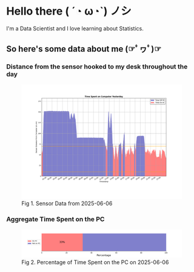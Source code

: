 
# Hello there ( ´◔ ω◔`) ノシ

I'm a Data Scientist and I love learning about Statistics.

## So here's some data about me (☞ﾟヮﾟ)☞


### Distance from the sensor hooked to my desk throughout the day
<figure>
  <picture>
    <source media="(prefers-color-scheme: dark)" srcset="Pi/readme/graphs/lineplot/dark-plot-2025-06-06.png">
    <source media="(prefers-color-scheme: light)" srcset="Pi/readme/graphs/lineplot/light-plot-2025-06-06.png">
    <img alt="Shows a black logo in light color mode and a white one in dark color mode." src="Pi/readme/graphs/lineplot/light-plot-2025-06-06.png">
  </picture>
  <figcaption>Fig 1. Sensor Data from 2025-06-06</figcaption>
</figure>



### Aggregate Time Spent on the PC
<figure>
  <picture>
    <source media="(prefers-color-scheme: dark)" srcset="Pi/readme/graphs/barplot/dark-plot-2025-06-06.png">
    <source media="(prefers-color-scheme: light)" srcset="Pi/readme/graphs/barplot/light-plot-2025-06-06.png">
    <img alt="Shows a black logo in light color mode and a white one in dark color mode." src="Pi/readme/graphs/barplot/light-plot-2025-06-06.png">
  </picture>
  <figcaption>Fig 2. Percentage of Time Spent on the PC on 2025-06-06</figcaption>
</figure>
